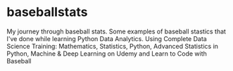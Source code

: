 # baseballstats
My journey through baseball stats. Some examples of baseball stastics that I've done while learning Python Data Analytics. Using Complete Data Science Training: Mathematics, Statistics, Python, Advanced Statistics in Python, Machine & Deep Learning on Udemy and Learn to Code with Baseball
